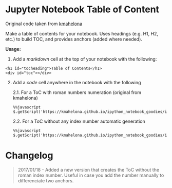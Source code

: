 Jupyter Notebook Table of Content
=================================

Original code taken from [kmahelona](https://github.com/kmahelona/ipython_notebook_goodies)

Make a table of contents for your notebook. Uses headings (e.g. H1, H2, etc.) to build TOC, 
and provides anchors (added where needed).

**Usage:** 

1. Add a *markdown* cell at the top of your notebook with the following:
```
<h1 id="tocheading">Table of Contents</h1>
<div id="toc"></div>
```

2. Add a *code* cell anywhere in the notebook with the following

	2.1. For a ToC with roman numbers numeration (original from kmahelona)
	```
	%%javascript
	$.getScript('https://kmahelona.github.io/ipython_notebook_goodies/ipython_notebook_toc.js')
	```

	2.2. For a ToC without any index number automatic generation

	```
	%%javascript
	$.getScript('https://kmahelona.github.io/ipython_notebook_goodies/ipython_notebook_toc.js')
	```


# Changelog
> 2017/01/18 - Added a new version that creates the ToC without the roman index number. Useful in case you add the number manually to differenciate two anchors.